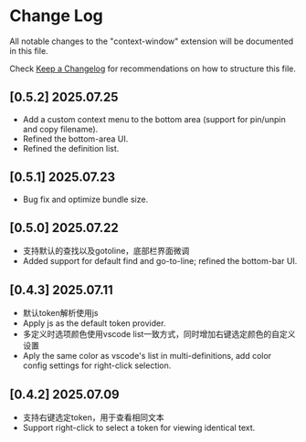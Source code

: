 # Change Log

All notable changes to the "context-window" extension will be documented in this file.

Check [Keep a Changelog](http://keepachangelog.com/) for recommendations on how to structure this file.

## [0.5.2] 2025.07.25

- Add a custom context menu to the bottom area (support for pin/unpin and copy filename).
- Refined the bottom-area UI.
- Refined the definition list.

## [0.5.1] 2025.07.23

- Bug fix and optimize bundle size.

## [0.5.0] 2025.07.22

- 支持默认的查找以及gotoline，底部栏界面微调
- Added support for default find and go-to-line; refined the bottom-bar UI.

## [0.4.3] 2025.07.11

- 默认token解析使用js
- Apply js as the default token provider.
- 多定义时选项颜色使用vscode list一致方式，同时增加右键选定颜色的自定义设置
- Aply the same color as vscode's list in multi-definitions, add color config settings for right-click selection.

## [0.4.2] 2025.07.09

- 支持右键选定token，用于查看相同文本
- Support right-click to select a token for viewing identical text.